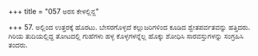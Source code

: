 +++
title = "057 ಅರಸ ಕೇಳಲ್ಲಿನ್ದ"

+++
57. ಅಲ್ಲಿಂದ ಉತ್ತರಕ್ಕೆ ಹೊರಟು. ಬೇಸರಗೊಳ್ಳದೆ ಕಲ್ಲುಜರಿಗಳಿಂದ ಕೂಡಿದ ಶ್ವೇತಪರ್ವತವನ್ನು ಹತ್ತಿದರು. ಗಿರಿಯ ತುದಿಯಲ್ಲಿದ್ದ ತೋಟದಲ್ಲಿ ಗುಹೆಗಳು ಹಳ್ಳ ಕೊಳ್ಳಗಳನ್ನೆಲ್ಲ ಹೊಕ್ಕು ಶೋಧಿಸಿ ಸಾರವಸ್ತುಗಳನ್ನು ಸಂಗ್ರಹಿಸಿ ತಂದರು.